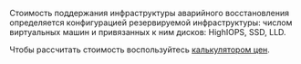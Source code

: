 Стоимость поддержания инфраструктуры аварийного восстановления определяется конфигурацией резервируемой инфраструктуры: числом виртуальных машин и привязанных к ним дисков: HighIOPS, SSD, LLD.

Чтобы рассчитать стоимость воспользуйтесь [калькулятором цен](docs/ru/additionals/billing/pricing/calculator).
